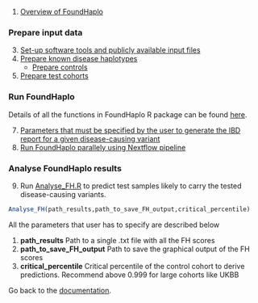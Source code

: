 1. [Overview of FoundHaplo](https://github.com/bahlolab/FoundHaplo/blob/main/Documentation/Overview%20of%20FoundHaplo.md)

### Prepare input data

3. [Set-up software tools and publicly available input files](https://github.com/bahlolab/FoundHaplo/blob/main/Documentation/Publicly%20available%20Input%20files%20and%20software%20tools.md)
4. [Prepare known disease haplotypes](https://github.com/bahlolab/FoundHaplo/blob/main/Documentation/Prepare%20known%20disease%20haplotypes.md) 
     * [Prepare controls](https://github.com/bahlolab/FoundHaplo/blob/main/Documentation/Prepare%20controls.md)
5. [Prepare test cohorts](https://github.com/bahlolab/FoundHaplo/blob/main/Documentation/Prepare%20test%20samples.md)

### Run FoundHaplo

Details of all the functions in FoundHaplo R package can be found [here](https://github.com/bahlolab/FoundHaplo/blob/main/vignettes).

7. [Parameters that must be specified by the user to generate the IBD report for a given disease-causing variant](https://github.com/bahlolab/FoundHaplo/blob/main/Documentation/Parameters%20in%20the%20algorithm.md)
8. [Run FoundHaplo parallely using Nextflow pipeline](https://github.com/bahlolab/FoundHaplo/blob/main/Documentation/Parallel%20processing.md)

### Analyse FoundHaplo results

9. Run [Analyse_FH.R](https://github.com/bahlolab/FoundHaplo/blob/main/R/Analyse_FH.R) to predict test samples likely to carry the tested disease-causing variants.

```R
Analyse_FH(path_results,path_to_save_FH_output,critical_percentile)
```

All the parameters that user has to specify are described below

1. **path_results** Path to a single .txt file with all the FH scores
2. **path_to_save_FH_output** Path to save the graphical output of the FH scores 
3. **critical_percentile** Critical percentile of the control cohort to derive predictions. Recommend above 0.999 for large cohorts like UKBB

Go back to the [documentation](https://github.com/bahlolab/FoundHaplo/blob/main/Documentation/Guide%20to%20run%20FoundHaplo.md).

